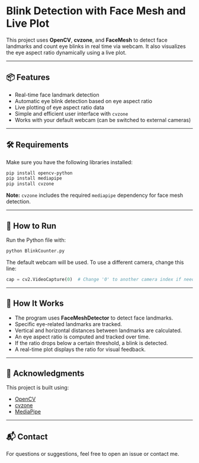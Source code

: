 # Blink Detection with Face Mesh and Live Plot

This project uses **OpenCV**, **cvzone**, and **FaceMesh** to detect face landmarks and count eye blinks in real time via webcam. It also visualizes the eye aspect ratio dynamically using a live plot.

---

## 📦 Features

- Real-time face landmark detection  
- Automatic eye blink detection based on eye aspect ratio  
- Live plotting of eye aspect ratio data  
- Simple and efficient user interface with `cvzone`  
- Works with your default webcam (can be switched to external cameras)  

---

## 🛠️ Requirements

Make sure you have the following libraries installed:

```bash
pip install opencv-python
pip install mediapipe
pip install cvzone
```

**Note:** `cvzone` includes the required `mediapipe` dependency for face mesh detection.

---

## 🚀 How to Run

Run the Python file with:

```bash
python BlinkCounter.py
```

The default webcam will be used. To use a different camera, change this line:

```python
cap = cv2.VideoCapture(0)  # Change '0' to another camera index if needed
```

---

## 🎯 How It Works

- The program uses **FaceMeshDetector** to detect face landmarks.
- Specific eye-related landmarks are tracked.
- Vertical and horizontal distances between landmarks are calculated.
- An eye aspect ratio is computed and tracked over time.
- If the ratio drops below a certain threshold, a blink is detected.
- A real-time plot displays the ratio for visual feedback.

---

## 🎒 Acknowledgments

This project is built using:

- [OpenCV](https://opencv.org/)
- [cvzone](https://github.com/cvzone/cvzone)
- [MediaPipe](https://mediapipe.dev/)

---

## 📬 Contact

For questions or suggestions, feel free to open an issue or contact me.
